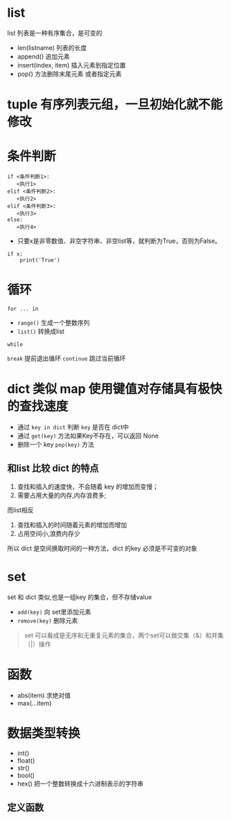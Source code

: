 # list
list 列表是一种有序集合，是可变的
 
- len(listname) 列表的长度
- append() 追加元素
- insert(index, item) 插入元素到指定位置 
- pop() 方法删除末尾元素 或者指定元素

# tuple 有序列表元组，一旦初始化就不能修改


# 条件判断
 ```
 if <条件判断1>:
    <执行1>
elif <条件判断2>:
    <执行2>
elif <条件判断3>:
    <执行3>
else:
    <执行4>
```    
- 只要x是非零数值、非空字符串、非空list等，就判断为True，否则为False。
```
if x:
    print('True')
```

# 循环

`for ... in`

- `range()` 生成一个整数序列
- `list()` 转换成list

`while`

`break` 提前退出循环
`continue` 跳过当前循环

# dict 类似 map 使用键值对存储具有极快的查找速度
- 通过 `key in dict` 判断 `key` 是否在 dict中
- 通过 `get(key)` 方法如果Key不存在，可以返回 None
- 删除一个 key `pop(key)` 方法 

## 和list 比较 dict 的特点
  1. 查找和插入的速度快，不会随着 key 的增加而变慢；
  2. 需要占用大量的内存,内存浪费多;

  而list相反
  1. 查找和插入的时间随着元素的增加而增加
  2. 占用空间小,浪费内存少

  所以 dict 是空间换取时间的一种方法，dict 的key 必须是不可变的对象

  # set

  set 和 dict 类似,也是一组key 的集合，但不存储value

  - `add(key)` 向 set里添加元素
  - `remove(key)` 删除元素

  > set 可以看成是无序和无重复元素的集合，两个set可以做交集（&）和并集（|）操作


  # 函数
  - abs(item) 求绝对值
  - max(...item)

  # 数据类型转换
  - int()
  - float()
  - str()
  - bool() 
  - hex() 把一个整数转换成十六进制表示的字符串

  ## 定义函数